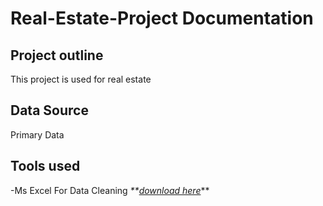 # Real-Estate-Project Documentation

## Project outline
This project is used for real estate
## Data Source
Primary Data
## Tools used
-Ms Excel For Data Cleaning _**[download here](https://microsoft.com)_**
